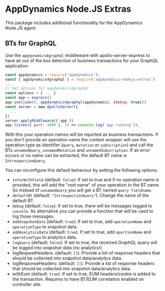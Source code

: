 # AppDynamics Node.JS Extras

This package includes additional functionality for the AppDynamics Node.JS agent.

## BTs for GraphQL

Use the `appdynamics4graphql` middleware with apollo-server-express to have an out of the box detection of business transactions for your GraphQL application:

```javascript
const appdynamics = require("appdynamics");
const { appdynamics4graphql } = require('appdynamics-nodejs-extras')
...
// Set options for appdynamics4graphql
const options = { ... }
const app = express()
app.use(json(), appdynamics4graphql(appdynamics, {debug: true}))
const server = new ApolloServer({
  ...
})
server.applyMiddleware({ app })
app.listen({ port: 4000 }, () => console.log(`app running`));
```

With this your operation names will be reported as business transactions. If you don't provide an operation name the context wrapper will use the operation type as identifier (`query`, `mutation` or `subscription`) and call the BTs `unnamedQuery`, `unnamedMutation` and `unnamedSubscription`. If an error occurs or no name can be extracted, the default BT name is `IntrospectionQuery`.

You can reconfigure this default behaviour by setting the following options:

* `inferWithField` (default: `false`): If set to true and if no operation name is provided, this will add the "root name" of your operation to the BT name. So instead of `unnamedQuery` you will get a BT named `query fieldname`.
* `defaultBt` (default: `"IntrospectionQuery"`): Change the name of the default BT.
* `debug` (default: `false`): If set to true, there will be messages logged to `console`. As alternative you can provide a function that will be used to log those messages.
* `addSnapshotData` (default: `true`): If set to true, add `operationName` and `operationType` to snapshot data.
* `addAnalyticsData` (default: `true`): If set to true, add `opartionName` and `operationType` to analytics data.
* `logQuery` (default: `false`): If set to true, the received GraphQL query will be logged into snapshot data (no analytics!).
* logRequestHeaders: (default: `[]`): Provide a list of response headers that should be collected into snapshot data/analytics data.
* logResponseHeaders: (default: `[]`): Provide a list of response headers that should be collected into snapshot data/analytics data.
* withEum (default: `true`): If set to true, EUM headers/cookie is added to the transaction. Requires to have BT/EUM correlation enabled on controller site.
